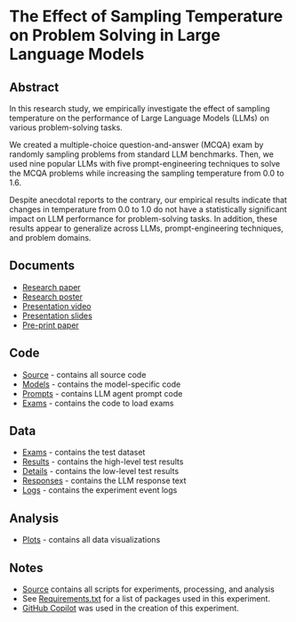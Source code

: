 # The Effect of Sampling Temperature on Problem Solving in Large Language Models

## Abstract
In this research study, we empirically investigate the effect of sampling temperature on the performance of Large Language Models (LLMs) on various problem-solving tasks. 

We created a multiple-choice question-and-answer (MCQA) exam by randomly sampling problems from standard LLM benchmarks. Then, we used nine popular LLMs with five prompt-engineering techniques to solve the MCQA problems while increasing the sampling temperature from 0.0 to 1.6. 

Despite anecdotal reports to the contrary, our empirical results indicate that changes in temperature from 0.0 to 1.0 do not have a statistically significant impact on LLM performance for problem-solving tasks. In addition, these results appear to generalize across LLMs, prompt-engineering techniques, and problem domains. 

## Documents
- [Research paper](https://aclanthology.org/2024.findings-emnlp.432)
- [Research poster](https://matthewrenze.com/wp-content/uploads/posters/llm-temperature.pdf)
- [Presentation video](https://youtu.be/VvhpKAXe_Mc)
- [Presentation slides](https://matthewrenze.com/wp-content/uploads/presentations/llm-temperature.pdf)
- [Pre-print paper](https://arxiv.org/abs/2402.05201)

## Code
- [Source](source/) - contains all source code
- [Models](source/models) - contains the model-specific code
- [Prompts](source/agents) - contains LLM agent prompt code
- [Exams](source/exams/) - contains the code to load exams 

## Data
- [Exams](data/exams/) - contains the test dataset
- [Results](data/results/) - contains the high-level test results
- [Details](data/details/) - contains the low-level test results
- [Responses](data/responses/) - contains the LLM response text
- [Logs](data/logs/) - contains the experiment event logs

## Analysis
- [Plots](plots/) - contains all data visualizations

## Notes
- [Source](source/) contains all scripts for experiments, processing, and analysis
- See [Requirements.txt](source/requirements.txt) for a list of packages used in this experiment.
- [GitHub Copilot](https://github.com/features/copilot) was used in the creation of this experiment.

